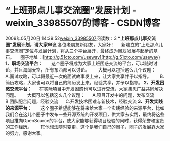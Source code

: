 # “上班那点儿事交流圈”发展计划 - weixin_33985507的博客 - CSDN博客
2009年05月20日 14:39:52[weixin_33985507](https://me.csdn.net/weixin_33985507)阅读数：3
**“上班那点儿事交流圈”发展计划，请大家审议**
各位老朋友新朋友，大家好！
    新建立的“上班那点儿事交流圈”定位与发展计划，将从三个平台展开，最终成为圈友发展与起步的基石。
    圈子地址：[http://g.51cto.com/useway](http://g.51cto.com/useway)
**1、职场交流平台：**
      这个圈子将成为大家上班困惑交流的平台，可以随时讨论，并且海阔天空，所有东西都可以讨论。
      大概可以包括这么几个议题：
      A.面试攻略，可以将最近一次的面试故事发上来，让大家共享并予以指导。
      B.简历攻略，大家也可以将自己的简历发上来，经验共享，并予以指导。
**2、开发困惑交流平台：**
     在实际项目中开发困惑也可以进行交流，大家集思广益共同解决问题。
      大概可以包括这么几个议题：
     A.项目开发中的问题，发布交流
     B.团队配合问题，经验交流
     C.开发技术困难与新技术，经验交流
**3、开发实践的来源平台：**
      这个圈子希望能够在将来给大家一个实践经验的来源平台，比如我们会在这儿个圈子中发布一些开源系统的开发项目，供大家去实践，最终将这些项目推向OpenSource的平台，使大家能够获得项目经验的同时，获得荣誉和宝贵的工作经历。
      其他想法随时变更，这个是我们自己的圈子，圈子的发展靠大家的努力，感谢大家。
